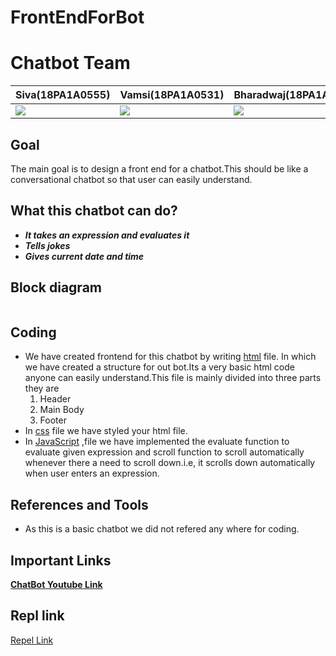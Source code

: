# FrontEndForBot

# Chatbot Team
|**Siva(18PA1A0555)**|**Vamsi(18PA1A0531)**|**Bharadwaj(18PA1A0540)**|
|---|---|---|
![](http://learncodeonline.in/mascot.png)   |  ![](http://learncodeonline.in/mascot.png)|  ![](http://learncodeonline.in/mascot.png)  |

## Goal
The main goal is to design a front end for a chatbot.This should be like a conversational chatbot so that user can easily understand.

## What this chatbot can do?
- ***It takes an expression and evaluates it*** 
- ***Tells jokes***
- ***Gives current date and time***

## Block diagram
![]()

## Coding
- We have created frontend for  this chatbot by writing  [html](https://github.com/Vamsi-027/FrontEndForBot/blob/main/index.html) file. In which we have created a structure for out bot.Its a very basic html code anyone can easily understand.This file is mainly divided into three parts they are 
    1. Header
    2. Main Body 
    3. Footer
- In [css](https://github.com/Vamsi-027/FrontEndForBot/blob/main/style.css) file we have styled your html file.
- In [JavaScript](https://github.com/Vamsi-027/FrontEndForBot/blob/main/script.js) ,file we have implemented the evaluate function to evaluate given expression and scroll function to scroll automatically whenever there a need to scroll down.i.e, it scrolls down automatically when user enters an expression.
    

## References and Tools
- As this is a basic chatbot we did not refered any where for coding.


## Important Links
[**ChatBot Youtube Link**]()


## Repl link
[Repel Link](https://repl.it/@VamsiCheruku/WEEK2#script.js)

